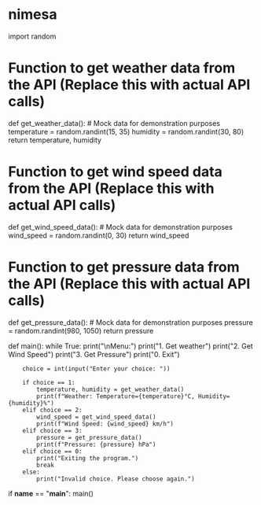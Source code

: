 # nimesa
import random

# Function to get weather data from the API (Replace this with actual API calls)
def get_weather_data():
    # Mock data for demonstration purposes
    temperature = random.randint(15, 35)
    humidity = random.randint(30, 80)
    return temperature, humidity

# Function to get wind speed data from the API (Replace this with actual API calls)
def get_wind_speed_data():
    # Mock data for demonstration purposes
    wind_speed = random.randint(0, 30)
    return wind_speed

# Function to get pressure data from the API (Replace this with actual API calls)
def get_pressure_data():
    # Mock data for demonstration purposes
    pressure = random.randint(980, 1050)
    return pressure

def main():
    while True:
        print("\nMenu:")
        print("1. Get weather")
        print("2. Get Wind Speed")
        print("3. Get Pressure")
        print("0. Exit")

        choice = int(input("Enter your choice: "))

        if choice == 1:
            temperature, humidity = get_weather_data()
            print(f"Weather: Temperature={temperature}°C, Humidity={humidity}%")
        elif choice == 2:
            wind_speed = get_wind_speed_data()
            print(f"Wind Speed: {wind_speed} km/h")
        elif choice == 3:
            pressure = get_pressure_data()
            print(f"Pressure: {pressure} hPa")
        elif choice == 0:
            print("Exiting the program.")
            break
        else:
            print("Invalid choice. Please choose again.")

if __name__ == "__main__":
    main()
